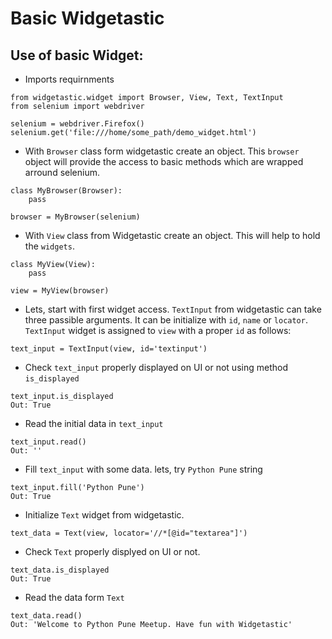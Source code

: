 # Basic Widgetastic

## Use of basic Widget:
- Imports requirnments

```
from widgetastic.widget import Browser, View, Text, TextInput
from selenium import webdriver

selenium = webdriver.Firefox()
selenium.get('file:///home/some_path/demo_widget.html')
```

- With `Browser` class form widgetastic create an object. This `browser` object will provide
the access to basic methods which are wrapped arround selenium. 

```
class MyBrowser(Browser):
    pass

browser = MyBrowser(selenium)
```

- With `View` class from Widgetastic create an object. This will help to hold the `widgets`.

```
class MyView(View):
    pass

view = MyView(browser)
```

- Lets, start with first widget access. `TextInput` from widgetastic can take three passible 
arguments. It can be initialize with `id`, `name` or `locator`. `TextInput` widget is assigned to `view` with a proper `id` as follows:

```
text_input = TextInput(view, id='textinput')
```

- Check `text_input` properly displayed on UI or not using method `is_displayed`
```
text_input.is_displayed
Out: True
```

- Read the initial data in `text_input`
```
text_input.read()
Out: ''
```

- Fill `text_input` with some data. lets, try `Python Pune` string

```
text_input.fill('Python Pune')
Out: True
```

- Initialize `Text` widget from widgetastic.
```
text_data = Text(view, locator='//*[@id="textarea"]')
```
- Check `Text` properly displyed on UI or not. 
```
text_data.is_displayed
Out: True
```
- Read the data form `Text`
```
text_data.read()
Out: 'Welcome to Python Pune Meetup. Have fun with Widgetastic'
```